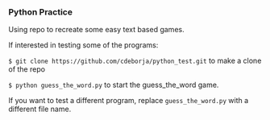 ### Python Practice
Using repo to recreate some easy text based games.

If interested in testing some of the programs:

`$ git clone https://github.com/cdeborja/python_test.git` to make a clone of the repo

`$ python guess_the_word.py` to start the guess_the_word game.

If you want to test a different program, replace `guess_the_word.py` with a different file name.
